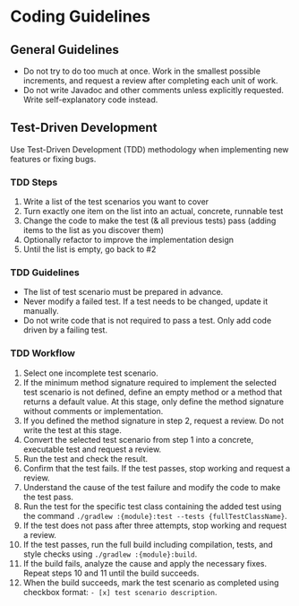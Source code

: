 # Coding Guidelines

## General Guidelines

- Do not try to do too much at once. Work in the smallest possible increments, and request a review after completing each unit of work.
- Do not write Javadoc and other comments unless explicitly requested. Write self-explanatory code instead.

## Test-Driven Development

Use Test-Driven Development (TDD) methodology when implementing new features or fixing bugs.

### TDD Steps

1. Write a list of the test scenarios you want to cover
2. Turn exactly one item on the list into an actual, concrete, runnable test
3. Change the code to make the test (& all previous tests) pass (adding items to the list as you discover them)
4. Optionally refactor to improve the implementation design
5. Until the list is empty, go back to #2

### TDD Guidelines

- The list of test scenario must be prepared in advance.
- Never modify a failed test. If a test needs to be changed, update it manually.
- Do not write code that is not required to pass a test. Only add code driven by a failing test.

### TDD Workflow

1. Select one incomplete test scenario.
2. If the minimum method signature required to implement the selected test scenario is not defined, define an empty method or a method that returns a default value. At this stage, only define the method signature without comments or implementation.
3. If you defined the method signature in step 2, request a review. Do not write the test at this stage.
4. Convert the selected test scenario from step 1 into a concrete, executable test and request a review.
5. Run the test and check the result.
6. Confirm that the test fails. If the test passes, stop working and request a review.
7. Understand the cause of the test failure and modify the code to make the test pass.
8. Run the test for the specific test class containing the added test using the command `./gradlew :{module}:test --tests {fullTestClassName}`.
9. If the test does not pass after three attempts, stop working and request a review.
10. If the test passes, run the full build including compilation, tests, and style checks using `./gradlew :{module}:build`.
11. If the build fails, analyze the cause and apply the necessary fixes. Repeat steps 10 and 11 until the build succeeds.
12. When the build succeeds, mark the test scenario as completed using checkbox format: `- [x] test scenario description`.
